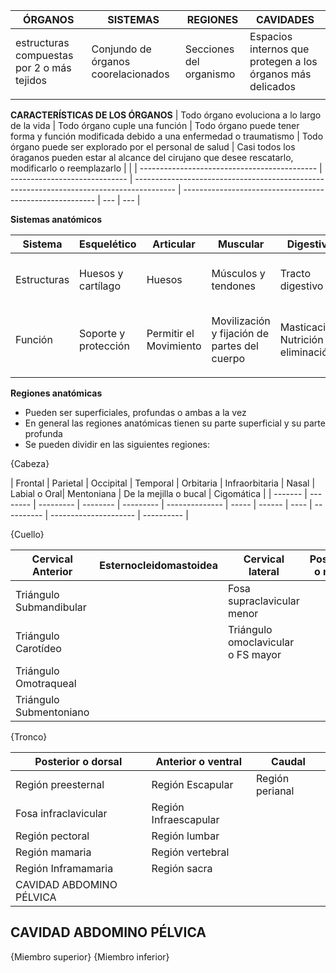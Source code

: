 | ÓRGANOS                                    | SISTEMAS                            | REGIONES                | CAVIDADES                                                  |
| ------------------------------------------ | ----------------------------------- | ----------------------- | ---------------------------------------------------------- |
| estructuras compuestas por 2 o más tejidos | Conjundo de órganos coorelacionados | Secciones del organismo | Espacios internos que protegen a los órganos más delicados |
|                                         |                                     |                         |                                                            |

**CARACTERÍSTICAS DE LOS ÓRGANOS**
| Todo órgano evoluciona a lo largo de la vida | Todo órgano cuple una función | Todo órgano puede tener forma y función modificada debido a una enfermedad o traumatismo | Todo órgano puede ser explorado por el personal de salud | Casi todos los óraganos pueden estar al alcance del cirujano que desee rescatarlo, modificarlo o reemplazarlo    |     |
| -------------------------------------------- | ----------------------------- | ---------------------------------------------------------------------------------------- | -------------------------------------------------------- | --- | --- |

**Sistemas anatómicos**

| Sistema     | Esquelético          | Articular              | Muscular                                     | Digestivo                            | Respiratorio         | Urinario                                  | Genitales                             | Endocrino                          | Cardiovascular                                | Linfático              | Nervioso                                         | Tegumentario                          |
| ----------- | -------------------- | ---------------------- | -------------------------------------------- | ------------------------------------ | -------------------- | ----------------------------------------- | ------------------------------------- | ---------------------------------- | --------------------------------------------- | ---------------------- | ------------------------------------------------ | ------------------------------------- |
| Estructuras | Huesos y cartílago   | Huesos                 | Músculos y tendones                          | Tracto digestivo                     | Conductos y pulmones | Riñones, vejiga y vias urinarias          | Gónadas, conductos y órganos sexuales | Glándulas                          | Corazón y vasos sanguíneos                    | Vasos, nodos y órganos | Nervios y tejido nervioso                        | Piel, anexos a esta y tela subcutánea |
| Función     | Soporte y protección | Permitir el Movimiento | Movilización y fijación de partes del cuerpo | Masticación, Nutrición y eliminación | Respiración          | Producir, transportar y eliminar la orina | Reproducción                          | Secreción y regulación de hormonas | Conducción sanguínea y componentes de/en esta | Inmunitaria            | Transporte de señales o impulsos físico-químicas | Protección                            |
|             |                      |                        |                                              |                                      |                      |                                           |                                       |                                    |                                               |                        |                                                  |                                       |

**Regiones anatómicas**
- Pueden ser superficiales, profundas o ambas a la vez
- En general las regiones anatómicas tienen su parte superficial y su parte profunda
- Se pueden dividir en las siguientes regiones:

{Cabeza}

| Frontal | Parietal | Occipital | Temporal | Orbitaria | Infraorbitaria | Nasal | Labial o Oral| Mentoniana | De la mejilla o bucal | Cigomática |
	| ------- | -------- | --------- | -------- | --------- | -------------- | ----- | ------ | ---- | ---------- | --------------------- | ---------- |

{Cuello}

| Cervical Anterior       | Esternocleidomastoidea | Cervical lateral                   | Posterior o nucal |     |
| ----------------------- | ---------------------- | ---------------------------------- | ----------------- | --- |
| Triángulo Submandibular |                        | Fosa supraclavicular menor         |                   |     |
| Triángulo Carotídeo     |                        | Triángulo omoclavicular o FS mayor |                   |     |
| Triángulo Omotraqueal   |                        |                                    |                   |     |
| Triángulo Submentoniano |                        |                                    |                   |     |

{Tronco}

| Posterior o dorsal       | Anterior o ventral    | Caudal          |
| ------------------------ | --------------------- | --------------- |
| Región preesternal      | Región Escapular      | Región perianal |
| Fosa infraclavicular     | Región Infraescapular |                 |
| Región pectoral          | Región lumbar         |                 |
| Región mamaria           | Región vertebral      |                 |
| Región Inframamaria      | Región sacra          |                 |
| CAVIDAD ABDOMINO PÉLVICA |                       |                 |

CAVIDAD ABDOMINO PÉLVICA
- 

{Miembro superior}
{Miembro inferior}